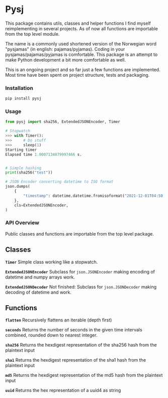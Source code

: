 # Pysj

This package contains utils, classes and helper functions I find myself reimplementing in several projects. As of now all functions are importable from the top level module.

The name is a commonly used shortened version of the Norwegian word "pysjamas" (in english: pajamas/pyjamas).
Coding in your pysjamas/pajamas/pyjamas is comfortable. This package is an attempt to make Python development a bit more comfortable as well.

This is an ongoing project and so far just a few functions are implemented. Most time  have been spent on project structure, tests and packaging.


### Installation
```bash
pip install pysj
```
### Usage
```python
from pysj import sha256, ExtendedJSONEncoder, Timer

# Stopwatch
>>> with Timer():
>>>     # Do stuff
>>>     sleep(1)
Starting timer
Elapsed time 1.0007134879997466 s.


# Simple hashing
print(sha256("test"))

# JSON Encoder converting datetime to ISO format
json.dumps(
    {
        "timestamp": datetime.datetime.fromisoformat("2021-12-01T04:50:00.123456")
    },
    cls=ExtendedJSONEncoder,
)
```

### API Overview
Public classes and functions are importable from the top level package.

## Classes
__`Timer`__
Simple class working like a stopwatch.

__`ExtendedJSONEncoder`__
Subclass for `json.JSONEncoder` making encoding of datetime and numpy arrays work.

__`ExtendedJSONDecoder`__
Not finished: Subclass for `json.JSONDecoder` making decoding of datetime and work.


## Functions
__`flatten`__
Recursively flattens an iterable (depth first)

__`seconds`__
Returns the number of seconds in the given time intervals combined, rounded down to nearest integer.

__`sha256`__
Returns the hexdigest representation of the sha256 hash from the plaintext input

__`sha1`__
Returns the hexdigest representation of the sha1 hash from the plaintext input

__`md5`__
Returns the hexdigest representation of the md5 hash from the plaintext input

__`uuid`__
Returns the hex representation of a uuid4 as string